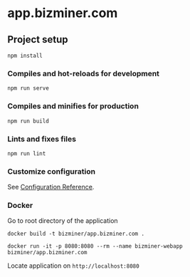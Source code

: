 # app.bizminer.com

## Project setup
```
npm install
```

### Compiles and hot-reloads for development
```
npm run serve
```

### Compiles and minifies for production
```
npm run build
```

### Lints and fixes files
```
npm run lint
```

### Customize configuration
See [Configuration Reference](https://cli.vuejs.org/config/).


### Docker 

Go to root directory of the application

`docker build -t bizminer/app.bizminer.com .`

`docker run -it -p 8080:8080 --rm --name bizminer-webapp bizminer/app.bizminer.com`

Locate application on `http://localhost:8080`